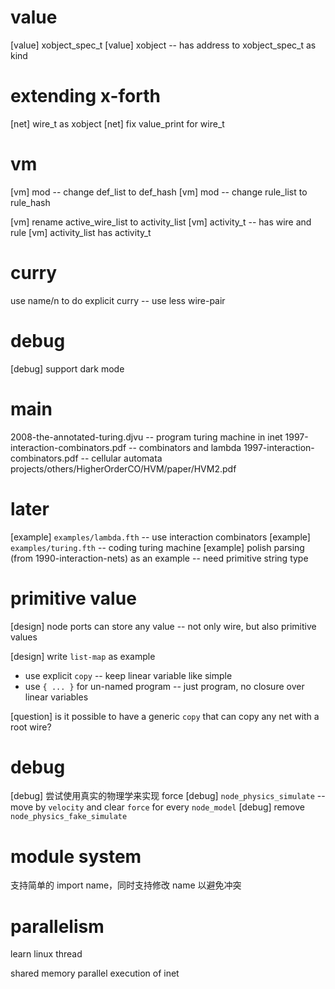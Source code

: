# value

[value] xobject_spec_t
[value] xobject -- has address to xobject_spec_t as kind

# extending x-forth

[net] wire_t as xobject
[net] fix value_print for wire_t

# vm

[vm] mod -- change def_list to def_hash
[vm] mod -- change rule_list to rule_hash

[vm] rename active_wire_list to activity_list
[vm] activity_t -- has wire and rule
[vm] activity_list has activity_t

# curry

use name/n to do explicit curry -- use less wire-pair

# debug

[debug] support dark mode

# main

2008-the-annotated-turing.djvu -- program turing machine in inet
1997-interaction-combinators.pdf -- combinators and lambda
1997-interaction-combinators.pdf -- cellular automata
projects/others/HigherOrderCO/HVM/paper/HVM2.pdf

# later

[example] `examples/lambda.fth` -- use interaction combinators
[example] `examples/turing.fth` -- coding turing machine
[example] polish parsing (from 1990-interaction-nets) as an example -- need primitive string type

# primitive value

[design] node ports can store any value -- not only wire, but also primitive values

[design] write `list-map` as example

- use explicit `copy` -- keep linear variable like simple
- use `{ ... }` for un-named program -- just program, no closure over linear variables

[question] is it possible to have a generic `copy` that can copy any net with a root wire?

# debug

[debug] 尝试使用真实的物理学来实现 force
[debug] `node_physics_simulate` -- move by `velocity` and clear `force` for every `node_model`
[debug] remove `node_physics_fake_simulate`

# module system

支持简单的 import name，同时支持修改 name 以避免冲突

# parallelism

learn linux thread

shared memory parallel execution of inet
